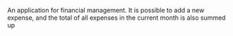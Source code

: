 An application for financial management. 
It is possible to add a new expense, and the total of all expenses in the current month is also summed up
